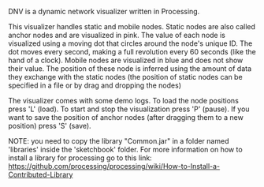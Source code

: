 DNV is a dynamic network visualizer written in Processing. 

This visualizer handles static and mobile nodes. Static nodes are also called anchor nodes and are visualized in pink. The value of each node is visualized using a moving dot that circles around the node's unique ID. The dot moves every second, making a full revolution every 60 seconds (like the hand of a clock).
Mobile nodes are visualized in blue and does not show their value. The position of these node is inferred using the amount of data they exchange with the static nodes (the position of static nodes can be specified in a file or by drag and dropping the nodes)

The visualizer comes with some demo logs. To load the node positions press 'L' (load). To start and stop the visualization press 'P' (pause). If you want to save the position of anchor nodes (after dragging them to a new position) press 'S' (save).

NOTE: you need to copy the library "Common.jar" in a folder named 'libraries' inside the 'sketchbook' folder. For more information on how to install a library for processing go to this link: https://github.com/processing/processing/wiki/How-to-Install-a-Contributed-Library
